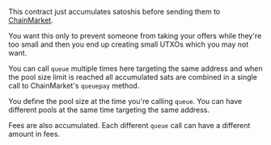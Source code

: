 This contract just accumulates satoshis before sending them to [ChainMarket](https://etleneum.com/#/contract/c8w0c13v75).

You want this only to prevent someone from taking your offers while they're too small and then you end up creating small UTXOs which you may not want.

You can call `queue` multiple times here targeting the same address and when the pool size limit is reached all accumulated sats are combined in a single call to ChainMarket's `queuepay` method.

You define the pool size at the time you're calling `queue`. You can have different pools at the same time targeting the same address.

Fees are also accumulated. Each different `queue` call can have a different amount in fees.